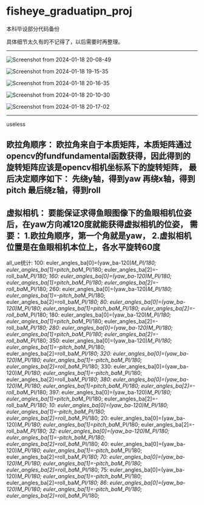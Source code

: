 # fisheye_graduatipn_proj
本科毕设部分代码备份

具体细节太久有的不记得了，以后需要时再整理。
***
![Screenshot from 2024-01-18 20-08-49](https://github.com/HLkyss/fisheye_graduatipn_proj/assets/69629475/3fb7a41f-04a4-4f22-a1c6-fc586207a2a7)

![Screenshot from 2024-01-18 19-15-35](https://github.com/HLkyss/fisheye_graduatipn_proj/assets/69629475/808ef662-21ec-4908-8c1d-6dda0db4e774)

![Screenshot from 2024-01-18 20-16-35](https://github.com/HLkyss/fisheye_graduatipn_proj/assets/69629475/076a458b-6a19-4860-a8e9-b47fcf712c4d)

![Screenshot from 2024-01-18 20-10-30](https://github.com/HLkyss/fisheye_graduatipn_proj/assets/69629475/ee491bf7-55f0-4525-9404-19ae4cc009e7)

![Screenshot from 2024-01-18 20-17-02](https://github.com/HLkyss/fisheye_graduatipn_proj/assets/69629475/f5f3128b-cd08-452b-bb08-22ae45aa053d)

***
useless


欧拉角顺序：
欧拉角来自于本质矩阵，本质矩阵通过opencv的fundfundamental函数获得，因此得到的旋转矩阵应该是opencv相机坐标系下的旋转矩阵，
最后决定顺序如下：
先绕y轴，得到yaw
再绕x轴，得到pitch
最后绕z轴，得到roll
-----------------------------------------
虚拟相机：
要能保证求得鱼眼图像下的鱼眼相机位姿后，在yaw方向减120度就能获得虚拟相机的位姿，
需要：
1.欧拉角顺序，第一个角就是yaw，
2.虚拟相机位置是在鱼眼相机本位上，各水平旋转60度
-----------------------------------------
all_ue统计:
100:
    euler_angles_ba[0]=(yaw_ba-120)*M_PI/180;
    euler_angles_ba[1]=pitch_ba*M_PI/180;
    euler_angles_ba[2]=-roll_ba*M_PI/180;
160:
    euler_angles_ba[0]=(yaw_ba-120)*M_PI/180;
    euler_angles_ba[1]=pitch_ba*M_PI/180;
    euler_angles_ba[2]=-roll_ba*M_PI/180;
260:
    euler_angles_ba[0]=(yaw_ba-120)*M_PI/180;
    euler_angles_ba[1]=-pitch_ba*M_PI/180;
    euler_angles_ba[2]=roll_ba*M_PI/180;
80:
    euler_angles_ba[0]=(yaw_ba-120)*M_PI/180;
    euler_angles_ba[1]=pitch_ba*M_PI/180;
    euler_angles_ba[2]=-roll_ba*M_PI/180;
180:
    euler_angles_ba[0]=(yaw_ba-120)*M_PI/180;
    euler_angles_ba[1]=pitch_ba*M_PI/180;
    euler_angles_ba[2]=-roll_ba*M_PI/180;
280:
    euler_angles_ba[0]=(yaw_ba-120)*M_PI/180;
    euler_angles_ba[1]=pitch_ba*M_PI/180;
    euler_angles_ba[2]=-roll_ba*M_PI/180;
350:
    euler_angles_ba[0]=(yaw_ba-120)*M_PI/180;
    euler_angles_ba[1]=-pitch_ba*M_PI/180;
    euler_angles_ba[2]=roll_ba*M_PI/180;
320:
    euler_angles_ba[0]=(yaw_ba-120)*M_PI/180;
    euler_angles_ba[1]=-pitch_ba*M_PI/180;
    euler_angles_ba[2]=roll_ba*M_PI/180;
330:
    euler_angles_ba[0]=(yaw_ba-120)*M_PI/180;
    euler_angles_ba[1]=-pitch_ba*M_PI/180;
    euler_angles_ba[2]=roll_ba*M_PI/180;
380:
    euler_angles_ba[0]=(yaw_ba-120)*M_PI/180;
    euler_angles_ba[1]=pitch_ba*M_PI/180;
    euler_angles_ba[2]=-roll_ba*M_PI/180;
397:
    euler_angles_ba[0]=(yaw_ba-120)*M_PI/180;
    euler_angles_ba[1]=pitch_ba*M_PI/180;
    euler_angles_ba[2]=-roll_ba*M_PI/180;
10:
    euler_angles_ba[0]=(yaw_ba-120)*M_PI/180;
    euler_angles_ba[1]=-pitch_ba*M_PI/180;
    euler_angles_ba[2]=roll_ba*M_PI/180;
20:
    euler_angles_ba[0]=(yaw_ba-120)*M_PI/180;
    euler_angles_ba[1]=pitch_ba*M_PI/180;
    euler_angles_ba[2]=-roll_ba*M_PI/180;
32:
    euler_angles_ba[0]=(yaw_ba-120)*M_PI/180;
    euler_angles_ba[1]=-pitch_ba*M_PI/180;
    euler_angles_ba[2]=roll_ba*M_PI/180;
40:
    euler_angles_ba[0]=(yaw_ba-120)*M_PI/180;
    euler_angles_ba[1]=-pitch_ba*M_PI/180;
    euler_angles_ba[2]=roll_ba*M_PI/180;
70:
    euler_angles_ba[0]=(yaw_ba-120)*M_PI/180;
    euler_angles_ba[1]=-pitch_ba*M_PI/180;
    euler_angles_ba[2]=roll_ba*M_PI/180;
75:
    euler_angles_ba[0]=(yaw_ba-120)*M_PI/180;
    euler_angles_ba[1]=-pitch_ba*M_PI/180;
    euler_angles_ba[2]=roll_ba*M_PI/180;
86:
    euler_angles_ba[0]=(yaw_ba-120)*M_PI/180;
    euler_angles_ba[1]=-pitch_ba*M_PI/180;
    euler_angles_ba[2]=roll_ba*M_PI/180;
